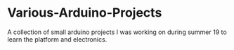 # Various-Arduino-Projects
A collection of small arduino projects I was working on during summer 19 to learn the platform and electronics.
